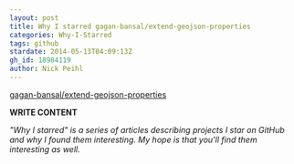 ```yaml
---
layout: post
title: Why I starred gagan-bansal/extend-geojson-properties
categories: Why-I-Starred
tags: github
stardate: 2014-05-13T04:09:13Z
gh_id: 18984119
author: Nick Peihl
---
```


[gagan-bansal/extend-geojson-properties](https://github.com/gagan-bansal/extend-geojson-properties)

**WRITE CONTENT**

*"Why I starred" is a series of articles describing projects I star on GitHub and why I found them interesting. My hope is that you'll find them interesting as well.*

